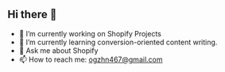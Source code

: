 ## Hi there 👋


- 🔭 I’m currently working on Shopify Projects
- 🌱 I’m currently learning conversion-oriented content writing.
- 💬 Ask me about Shopify
- 📫 How to reach me: ogzhn467@gmail.com

